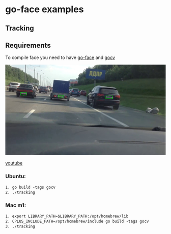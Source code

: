 # go-face examples
## Tracking

## Requirements

To compile face you need to have [go-face](github.com/Danile71/go-face) and [gocv](gocv.io/x/gocv)

![screen](./images/screen.jpg)

[youtube](https://youtu.be/JFRfxLJ9CIM)


### Ubuntu:
```
1. go build -tags gocv
2. ./tracking
```

### Mac m1:
```
1. export LIBRARY_PATH=$LIBRARY_PATH:/opt/homebrew/lib
2. CPLUS_INCLUDE_PATH=/opt/homebrew/include go build -tags gocv
3. ./tracking
```
